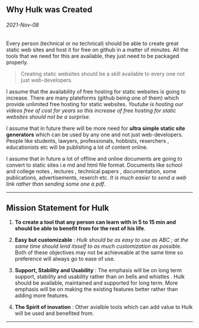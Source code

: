 
## Why Hulk was Created
###### 2021-Nov-08

Every person (technical or no technical) should be able to create great static web sites and host it for free on github in a matter of minutes. All the tools that we need for this are available, they just need to be packaged properly.

> Creating static websites should be a skill available to every one not just web-developers.

I assume that the availability of free hosting for static websites is going to increase. There are many plateforms (github being one of them) which provide unlimited free hosting for static websites. *Youtube is hosting our videos free of cost for years so this increase of free hosting for static websites should not be a surprise.*

I assume that in future there will be more need for **ultra simple static site generators** which can be used by any one and not just web-developers. People like students, lawyers, professionals, hobbists, reserchers , educationists etc will be publishing a lot of content online.

I assume that in future a lot of offline and online documents are going to convert to static sites i.e md and html file format. Documents like  school and college notes , lectures , technical papers , documentation, some publications, advertisements, reserch etc. *It is much easier to send a web link rather than sending some one a pdf*.

---
## Mission Statement for Hulk

1. **To create a tool that any person can learn with in 5 to 15 min and should be able to benefit from for the rest of his life**.

2.  **Easy but customizable** : *Hulk should be as easy to use as ABC ; at the same time should lend itsself to as much customization as possible*. Both of these objectives may not be achieveable at the same time so preference will always go to ease of use.

3. **Support, Stability and Usability** : The emphasis will be on long term support, stability and usability rather than on bells and whistles . Hulk should be available, maintained and supported for long term. More emphasis will be on making the existing features better rather than adding more features.

4. **The Spirit of inovation** : Other avialble tools which can add value to Hulk will be used and benefited from. 

---
